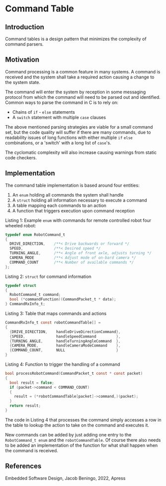 # Command Table

## Introduction

Command tables is a design pattern that minimizes the complexity of command parsers.

## Motivation

Command processing is a common feature in many systems. A command is received and the system shall take a required action causing a change to the system state.

The command will enter the system by reception in some messaging protocol from which the command will need to be parsed out and identified. Common ways to parse the command in C is to rely on:

- Chains of `if` - `else`  statements
- A `switch` statement with multiple `case` clauses

The above mentioned parsing strategies are viable for a small command set, but the code quality will suffer if there are many commands, due to readability issues of long functions with either multiple `if` `else` combinations, or a 'switch' with a long list of `case`'s.

The cyclomatic complexity will also increase causing warnings from static code checkers.

## Implementation

The command table implementation is based around four entities:

1. An `enum` holding all commands the system shall handle
2. A `struct` holding all information necessary to execute a command
3. A table mapping each commands to an action
4. A function that triggers execution upon command reception

Listing 1: Example `enum` with commands for remote controlled robot four wheeled robot:

``` c
typedef enum RobotCommand_t
{
  DRIVE_DIRECTION,    /**< Drive backwards or forward */
  SPEED,              /**< Desired speed */
  TURNING_ANGLE,      /**< Angle of front axle, adjusts turning */
  CAMERA_MODE         /**< Adjust mode of on-bard camera */
  COMMAND_COUNT       /**< Number of available commands */
};
```

Listing 2: `struct` for command information

``` c
typedef struct
{
  RobotCommand_t command;
  bool (*commandFunction)(CommandPacket_t * data);
} CommandRxInfo_t;
```

Listing 3: Table that maps commands and actions

``` c
CommandRxInfo_t const robotCommandTable[] =
{
  {DRIVE_DIRECTION,    handleDriveDirectionCommand},
  {SPEED,              handleSpeedCommand         },
  {TURNING_ANGLE,      handleTurningAngleCommand  },
  {CAMERA_MODE,        handleCameraModeCommand    },
  {COMMAND_COUNT,      NULL                       }
}
```

Listing 4: Function to trigger the handling of a command

``` c
bool processRobotCommand(CommandPacket_t const * const packet)
{
  bool result = false;
  if (packet->command < COMMAND_COUNT)
  {
    result = (*robotCommandTable[packet]->command,)(packet);
  }
  return result;
}
```

The code in Listing 4 that processes the command simply accesses a row in the table to lookup the action to take on the command and executes it.

New commands can be added by just adding one entry to the `RobotCommand_t enum` and the `robotCommandTable`. Of course there also needs to be added an implementation of the function for what shall happen when the command is received.

## References

Embedded Software Design, Jacob Beningo, 2022, Apress
